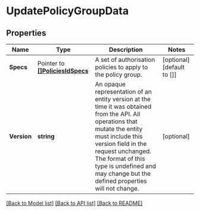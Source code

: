 # UpdatePolicyGroupData

## Properties

Name | Type | Description | Notes
------------ | ------------- | ------------- | -------------
**Specs** | Pointer to [**[]PoliciesIdSpecs**](_policies__id__specs.md) | A set of authorisation policies to apply to the policy group. | [optional] [default to []]
**Version** | **string** | An opaque representation of an entity version at the time it was obtained from the API. All operations that mutate the entity must include this version field in the request unchanged. The format of this type is undefined and may change but the defined properties will not change.  | [optional] 

[[Back to Model list]](../README.md#documentation-for-models) [[Back to API list]](../README.md#documentation-for-api-endpoints) [[Back to README]](../README.md)


